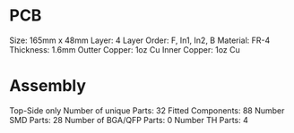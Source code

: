 # PCB
Size: 165mm x 48mm
Layer: 4
Layer Order: F, In1, In2, B
Material: FR-4
Thickness: 1.6mm
Outter Copper: 1oz Cu
Inner Copper: 1oz Cu

# Assembly
Top-Side only
Number of unique Parts:	32
Fitted Components:	88
Number SMD Parts:	28
Number of BGA/QFP Parts: 0
Number TH Parts:	4
